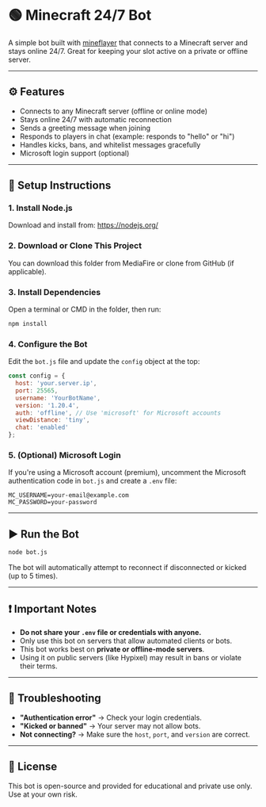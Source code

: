 
# 🟢 Minecraft 24/7 Bot

A simple bot built with [mineflayer](https://github.com/PrismarineJS/mineflayer) that connects to a Minecraft server and stays online 24/7. Great for keeping your slot active on a private or offline server.

---

## ⚙️ Features

- Connects to any Minecraft server (offline or online mode)
- Stays online 24/7 with automatic reconnection
- Sends a greeting message when joining
- Responds to players in chat (example: responds to "hello" or "hi")
- Handles kicks, bans, and whitelist messages gracefully
- Microsoft login support (optional)

---

## 🚀 Setup Instructions

### 1. Install Node.js
Download and install from: https://nodejs.org/

### 2. Download or Clone This Project
You can download this folder from MediaFire or clone from GitHub (if applicable).

### 3. Install Dependencies
Open a terminal or CMD in the folder, then run:

```bash
npm install
```

### 4. Configure the Bot
Edit the `bot.js` file and update the `config` object at the top:

```js
const config = {
  host: 'your.server.ip',
  port: 25565,
  username: 'YourBotName',
  version: '1.20.4',
  auth: 'offline', // Use 'microsoft' for Microsoft accounts
  viewDistance: 'tiny',
  chat: 'enabled'
};
```

### 5. (Optional) Microsoft Login
If you're using a Microsoft account (premium), uncomment the Microsoft authentication code in `bot.js` and create a `.env` file:

```env
MC_USERNAME=your-email@example.com
MC_PASSWORD=your-password
```

---

## ▶️ Run the Bot

```bash
node bot.js
```

The bot will automatically attempt to reconnect if disconnected or kicked (up to 5 times).

---

## ❗ Important Notes

- **Do not share your `.env` file or credentials with anyone.**
- Only use this bot on servers that allow automated clients or bots.
- This bot works best on **private or offline-mode servers**.
- Using it on public servers (like Hypixel) may result in bans or violate their terms.

---

## 🛑 Troubleshooting

- **"Authentication error"** → Check your login credentials.
- **"Kicked or banned"** → Your server may not allow bots.
- **Not connecting?** → Make sure the `host`, `port`, and `version` are correct.

---

## 📄 License

This bot is open-source and provided for educational and private use only. Use at your own risk.

